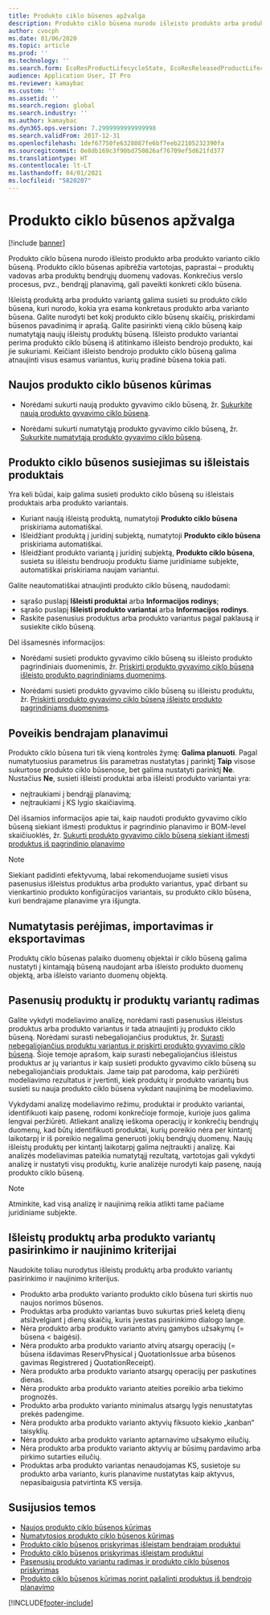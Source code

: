 ```yaml
---
title: Produkto ciklo būsenos apžvalga
description: Produkto ciklo būsena nurodo išleisto produkto arba produkto varianto ciklo būseną.
author: cvocph
ms.date: 01/06/2020
ms.topic: article
ms.prod: ''
ms.technology: ''
ms.search.form: EcoResProductLifecycleState, EcoResReleasedProductLifecycleStateChanges
audience: Application User, IT Pro
ms.reviewer: kamaybac
ms.custom: ''
ms.assetid: ''
ms.search.region: global
ms.search.industry: ''
ms.author: kamaybac
ms.dyn365.ops.version: 7.2999999999999998
ms.search.validFrom: 2017-12-31
ms.openlocfilehash: 1def67750fe6328087fe6bf7eeb22105232390fa
ms.sourcegitcommit: 0e8db169c3f90bd750826af76709ef5d621fd377
ms.translationtype: HT
ms.contentlocale: lt-LT
ms.lasthandoff: 04/01/2021
ms.locfileid: "5820207"
---
```

# <a name="product-lifecycle-state-overview"></a>Produkto ciklo būsenos apžvalga

[!include [banner](../includes/banner.md)]

Produkto ciklo būsena nurodo išleisto produkto arba produkto varianto ciklo būseną. Produkto ciklo būsenas apibrėžia vartotojas, paprastai – produktų vadovas arba produktų bendrųjų duomenų vadovas. Konkrečius verslo procesus, pvz., bendrąjį planavimą, gali paveikti konkreti ciklo būsena.

Išleistą produktą arba produkto variantą galima susieti su produkto ciklo būsena, kuri nurodo, kokia yra esama konkretaus produkto arba varianto būsena. Galite nurodyti bet kokį produkto ciklo būsenų skaičių, priskirdami būsenos pavadinimą ir aprašą. Galite pasirinkti vieną ciklo būseną kaip numatytąją naujų išleistų produktų būseną. Išleisto produkto variantai perima produkto ciklo būseną iš atitinkamo išleisto bendrojo produkto, kai jie sukuriami. Keičiant išleisto bendrojo produkto ciklo būseną galima atnaujinti visus esamus variantus, kurių pradinė būsena tokia pati.  

## <a name="create-a-new-product-lifecycle-state"></a>Naujos produkto ciklo būsenos kūrimas

- Norėdami sukurti naują produkto gyvavimo ciklo būseną, žr. [Sukurkite naują produkto gyvavimo ciklo būseną](tasks/new-product-lifecycle-state.md).

- Norėdami sukurti numatytąją produkto gyvavimo ciklo būseną, žr. [Sukurkite numatytąją produkto gyvavimo ciklo būseną](tasks/default-product-lifecycle-state.md).

## <a name="associate-product-lifecycle-states-to-released-products"></a>Produkto ciklo būsenos susiejimas su išleistais produktais  

Yra keli būdai, kaip galima susieti produkto ciklo būseną su išleistais produktais arba produkto variantais.

- Kuriant naują išleistą produktą, numatytoji **Produkto ciklo būsena** priskiriama automatiškai.
- Išleidžiant produktą į juridinį subjektą, numatytoji **Produkto ciklo būsena** priskiriama automatiškai.
- Išleidžiant produkto variantą į juridinį subjektą, **Produkto ciklo būsena**, susieta su išleistu bendruoju produktu šiame juridiniame subjekte, automatiškai priskiriama naujam variantui.

Galite neautomatiškai atnaujinti produkto ciklo būseną, naudodami:

- sąrašo puslapį **Išleisti produktai** arba **Informacijos rodinys**;
- sąrašo puslapį **Išleisti produkto variantai** arba **Informacijos rodinys**.
- Raskite pasenusius produktus arba produkto variantus pagal paklausą ir susiekite ciklo būseną.  

Dėl išsamesnės informacijos:

- Norėdami susieti produkto gyvavimo ciklo būseną su išleisto produkto pagrindiniais duomenimis, žr. [Priskirti produkto gyvavimo ciklo būseną išleisto produkto pagrindiniams duomenims](tasks/product-lifecycle-state-released-product-master.md).

- Norėdami susieti produkto gyvavimo ciklo būseną su išleistu produktu, žr. [Priskirti produkto gyvavimo ciklo būseną išleisto produkto pagrindiniams duomenims](tasks/product-lifecycle-state-released-product.md).

## <a name="impact-on-master-planning"></a>Poveikis bendrajam planavimui

Produkto ciklo būsena turi tik vieną kontrolės žymę: **Galima planuoti**. Pagal numatytuosius parametrus šis parametras nustatytas į parinktį **Taip** visose sukurtose produkto ciklo būsenose, bet galima nustatyti parinktį **Ne**. Nustačius **Ne**, susieti išleisti produktai arba išleisti produkto variantai yra:

- neįtraukiami į bendrąjį planavimą;
- neįtraukiami į KS lygio skaičiavimą.

Dėl išsamios informacijos apie tai, kaip naudoti produkto gyvavimo ciklo būseną siekiant išmesti produktus ir pagrindinio planavimo ir BOM-level skaičiuoklės, žr. [Sukurti produkto gyvavimo ciklo būseną siekiant išmesti produktus iš pagrindinio planavimo](tasks/exclude-products-master-planning.md)

> [!NOTE]
> Siekiant padidinti efektyvumą, labai rekomenduojame susieti visus pasenusius išleistus produktus arba produkto variantus, ypač dirbant su vienkartinio produkto konfigūracijos variantais, su produkto ciklo būsena, kuri bendrajame planavime yra išjungta.  

## <a name="default-migration-import-and-export"></a>Numatytasis perėjimas, importavimas ir eksportavimas

Produktų ciklo būsenas palaiko duomenų objektai ir ciklo būseną galima nustatyti į kintamąją būseną naudojant arba išleisto produkto duomenų objektą, arba išleisto varianto duomenų objektą.

## <a name="find-obsolete-products-and-products-variants"></a>Pasenusių produktų ir produktų variantų radimas

Galite vykdyti modeliavimo analizę, norėdami rasti pasenusius išleistus produktus arba produkto variantus ir tada atnaujinti jų produkto ciklo būseną. Norėdami surasti nebegaliojančius produktus, žr. [Surasti nebegaliojančius produktų variantus ir priskirti produkto gyvavimo ciklo būseną](tasks/obsolete-product-variants.md). Šioje temoje aprašom, kaip surasti nebegaliojančius išleistus produktus ar jų variantus ir kaip susieti produkto gyvavimo ciklo būseną su nebegaliojančiais produktais. Jame taip pat parodoma, kaip peržiūrėti modeliavimo rezultatus ir įvertinti, kiek produktų ir produkto variantų bus susieti su nauja produkto ciklo būsena vykdant naujinimą be modeliavimo.  

Vykdydami analizę modeliavimo režimu, produktai ir produkto variantai, identifikuoti kaip pasenę, rodomi konkrečioje formoje, kurioje juos galima lengvai peržiūrėti. Atliekant analizę ieškoma operacijų ir konkrečių bendrųjų duomenų, kad būtų identifikuoti produktai, kurių poreikio nėra per kintantį laikotarpį ir iš poreikio negalima generuoti jokių bendrųjų duomenų. Naujų išleistų produktų per kintantį laikotarpį galima neįtraukti į analizę. Kai analizės modeliavimas pateikia numatytąjį rezultatą, vartotojas gali vykdyti analizę ir nustatyti visų produktų, kurie analizėje nurodyti kaip pasenę, naują produkto ciklo būseną.  

> [!NOTE]
> Atminkite, kad visą analizę ir naujinimą reikia atlikti tame pačiame juridiniame subjekte.  

## <a name="criteria-to-select-and-update-released-products-or-product-variants"></a>Išleistų produktų arba produkto variantų pasirinkimo ir naujinimo kriterijai

Naudokite toliau nurodytus išleistų produktų arba produkto variantų pasirinkimo ir naujinimo kriterijus.

- Produkto arba produkto varianto produkto ciklo būsena turi skirtis nuo naujos norimos būsenos.
- Produktas arba produkto variantas buvo sukurtas prieš keletą dienų atsižvelgiant į dienų skaičių, kuris įvestas pasirinkimo dialogo lange.
- Nėra produkto arba produkto varianto atvirų gamybos užsakymų (= būsena < baigėsi).
- Nėra produkto arba produkto varianto atvirų atsargų operacijų (= būsena išdavimas ReservPhysical į QuotationIssue arba būsenos gavimas Registrered į QuotationReceipt).
- Nėra produkto arba produkto varianto atsargų operacijų per paskutines dienas.
- Nėra produkto arba produkto varianto ateities poreikio arba tiekimo prognozės.  
- Produkto arba produkto varianto minimalus atsargų lygis nenustatytas prekės padengime.
- Nėra produkto arba produkto varianto aktyvių fiksuoto kiekio „kanban“ taisyklių.  
- Nėra produkto arba produkto varianto aptarnavimo užsakymo eilučių.
- Nėra produkto arba produkto varianto aktyvių ar būsimų pardavimo arba pirkimo sutarties eilučių.
- Produktas arba produkto variantas nenaudojamas KS, susietoje su produkto arba varianto, kuris planavime nustatytas kaip aktyvus, nepasibaigusia patvirtinta KS versija.

## <a name="related-topics"></a>Susijusios temos

- [Naujos produkto ciklo būsenos kūrimas](tasks/new-product-lifecycle-state.md)
- [Numatytosios produkto ciklo būsenos kūrimas](tasks/default-product-lifecycle-state.md)
- [Produkto ciklo būsenos priskyrimas išleistam bendrajam produktui](tasks/product-lifecycle-state-released-product-master.md)
- [Produkto ciklo būsenos priskyrimas išleistam produktui](tasks/product-lifecycle-state-released-product.md)
- [Pasenusių produkto variantų radimas ir produkto ciklo būsenos priskyrimas](tasks/obsolete-product-variants.md)
- [Produkto ciklo būsenos kūrimas norint pašalinti produktus iš bendrojo planavimo](tasks/exclude-products-master-planning.md)


[!INCLUDE[footer-include](../../includes/footer-banner.md)]